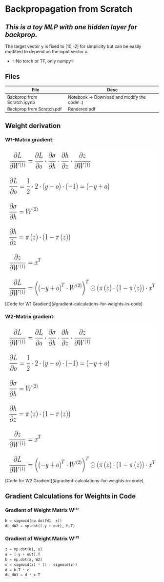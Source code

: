 # Backpropagation from Scratch
## _This is a toy MLP with one hidden layer for backprop._
The target vector y is fixed to [10,-2] for simplicity but can be easily modified to depend on the input vector x.

- ✨No torch or TF,  only numpy✨

## Files

| File | Desc |
| ------ | ------ |
| Backprop from Scratch.ipynb | Notebook → Download and modify the code! :) |
| Backprop from Scratch.pdf  | Rendered pdf |

## Weight derivation

### W1-Matrix gradient:
<img src="https://github.com/till2/Backpropagation-from-Scratch/blob/main/eq1.png?raw=true" width="600" height="500"/>
[Code for W1 Gradient](#gradient-calculations-for-weights-in-code)

### W2-Matrix gradient:
<img src="https://github.com/till2/Backpropagation-from-Scratch/blob/main/eq1.png?raw=true" width="600" height="500"/>
[Code for W2 Gradient](#gradient-calculations-for-weights-in-code)


## Gradient Calculations for Weights in Code

### Gradient of Weight Matrix W⁽¹⁾

```py
h = sigmoid(np.dot(W1, x))
dL_dW2 = np.dot((-y + out), h.T)
```

### Gradient of Weight Matrix W⁽²⁾

```py
z = np.dot(W1, x)
a = (-y + out).T
b = np.dot(a, W2)
c = sigmoid(z) * (1 - sigmoid(z))
d = b.T * c
dL_dW1 = d * x.T
```
